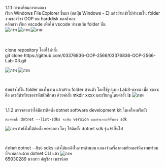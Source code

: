 1.1.1 การเตรียมการทดลอง
<br>
    เรียก Windows File Explorer ขึ้นมา (กดปุ่ม Windows - E) แล้วย้ายเข้าไปทำงานใน folder งานของวิชา OOP บน harddisk ของตัวเอง
<br>
    คลิกขวา เรียก vscode เพื่อให้ vscode ทำงานกับ folder นั้น
<br>
![ภาพ](https://github.com/AnchisaPhetnoi/03376836-OOP-2566-Lab-03/assets/144197034/3eb43074-ec95-40d7-8b8b-669d3e7efec1)
![ภาพ](https://github.com/AnchisaPhetnoi/03376836-OOP-2566-Lab-03/assets/144197034/4670b9be-df1d-4cb5-b8d1-c9af77414575)
![ภาพ](https://github.com/AnchisaPhetnoi/03376836-OOP-2566-Lab-03/assets/144197034/c2817924-5b1c-4214-afb8-6cd3261a0f80)


<br>
<br>
    clone repository โดยใช้คำสั่ง
<br>
git clone  https://github.com/03376836-OOP-2566/03376836-OOP-2566-Lab-03.git
<br>

![ภาพ](https://github.com/AnchisaPhetnoi/03376836-OOP-2566-Lab-03/assets/144197034/edb54107-be85-4542-9733-c1142e4f54ae)
![ภาพ](https://github.com/AnchisaPhetnoi/03376836-OOP-2566-Lab-03/assets/144197034/7c9e47c1-d4c3-4fb1-9fa2-a180a5e18516)

<br>

ย้ายเข้าไปใน folder ของใบงาน แล้วสร้าง folder สวนตัว โดยใช้รูปแบบ Lab3-xxxx เมื่อ xxxx คือ เลขสี่ตัวท้้ายของรหัสนักศึกษา ด้วยคำสั่ง mkdir xxxx และเรียกดูโดยคำสั่ง ls
![ภาพ](https://github.com/AnchisaPhetnoi/03376836-OOP-2566-Lab-03/assets/144197034/d9c4e2a6-4028-49b1-a05d-833b385ad6d8)

<br>
1.1.2 ตรวจสอบว่าได้มีการติดตั้ง dotnet software development kit ในเครื่องหรือยัง
<br>

    พิมพ์คำสั่ง dotnet --list-sdks จะเห็น version และตำแหน่งที่ตั้งของ sdk
![ภาพ](https://github.com/AnchisaPhetnoi/03376836-OOP-2566-Lab-03/assets/144197034/f1bf4068-d736-41e4-a1be-e6ec6f629d39)
ถ้ายังไม่ได้ติดตั้ง version ใดๆ ให้ติดตั้ง dotnet sdk รุ่น 6 ขึ้นไป


<br>

ถ้าพิมพ์ dotnet --list-sdks แล้วได้ผลดังในภาพด้านบน แสดงว่าเครื่องคอมพิวเตอร์มีความพร้อมที่จะทดลองด้วย dotnet CLI แล้ว
![ภาพ](https://github.com/AnchisaPhetnoi/03376836-OOP-2566-Lab-03/assets/144197034/d058ddc5-12c8-407c-b88e-605778395e5e)
<br>
65030289 นางสาว อัญชิสา เพชรน้อย 
